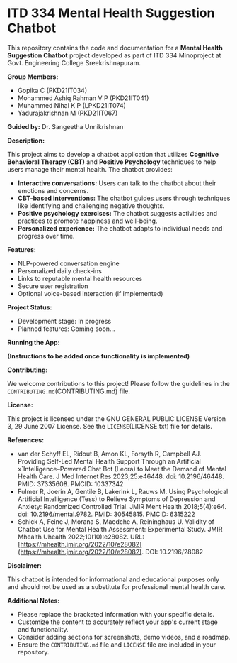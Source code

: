 # ITD 334 Mental Health Suggestion Chatbot

This repository contains the code and documentation for a **Mental Health Suggestion Chatbot** project developed as part of ITD 334 Minoproject at Govt. Engineering College Sreekrishnapuram.

**Group Members:**

* Gopika C (PKD21IT034)
* Mohammed Ashiq Rahman V P (PKD21IT041)
* Muhammed Nihal K P (LPKD21IT074)
* Yadurajakrishnan M (PKD21IT067)

**Guided by:** Dr. Sangeetha Unnikrishnan

**Description:**

This project aims to develop a chatbot application that utilizes **Cognitive Behavioral Therapy (CBT)** and **Positive Psychology** techniques to help users manage their mental health. The chatbot provides:

* **Interactive conversations:** Users can talk to the chatbot about their emotions and concerns.
* **CBT-based interventions:** The chatbot guides users through techniques like identifying and challenging negative thoughts.
* **Positive psychology exercises:** The chatbot suggests activities and practices to promote happiness and well-being.
* **Personalized experience:** The chatbot adapts to individual needs and progress over time.

**Features:**

* NLP-powered conversation engine
* Personalized daily check-ins
* Links to reputable mental health resources
* Secure user registration
* Optional voice-based interaction (if implemented)

**Project Status:**

* Development stage: In progress
* Planned features: Coming soon...

**Running the App:**

**(Instructions to be added once functionality is implemented)**

**Contributing:**

We welcome contributions to this project! Please follow the guidelines in the `CONTRIBUTING.md`(CONTRIBUTING.md) file.

**License:**

This project is licensed under the GNU GENERAL PUBLIC LICENSE Version 3, 29 June 2007 License. See the `LICENSE`(LICENSE.txt) file for details.

**References:**

* van der Schyff EL, Ridout B, Amon KL, Forsyth R, Campbell AJ. Providing Self-Led Mental Health Support Through an Artificial x`Intelligence–Powered Chat Bot (Leora) to Meet the Demand of Mental Health Care. J Med Internet Res 2023;25:e46448. doi: 10.2196/46448. PMID: 37335608. PMCID: 10337342
* Fulmer R, Joerin A, Gentile B, Lakerink L, Rauws M. Using Psychological Artificial Intelligence (Tess) to Relieve Symptoms of Depression and Anxiety: Randomized Controlled Trial. JMIR Ment Health 2018;5(4):e64. doi: 10.2196/mental.9782. PMID: 30545815. PMCID: 6315222
* Schick A, Feine J, Morana S, Maedche A, Reininghaus U. Validity of Chatbot Use for Mental Health Assessment: Experimental Study. JMIR Mhealth Uhealth 2022;10(10):e28082. URL: [https://mhealth.jmir.org/2022/10/e28082](https://mhealth.jmir.org/2022/10/e28082). DOI: 10.2196/28082

**Disclaimer:**

This chatbot is intended for informational and educational purposes only and should not be used as a substitute for professional mental health care. 

**Additional Notes:**

* Please replace the bracketed information with your specific details.
* Customize the content to accurately reflect your app's current stage and functionality.
* Consider adding sections for screenshots, demo videos, and a roadmap.
* Ensure the `CONTRIBUTING.md` file and `LICENSE` file are included in your repository.

